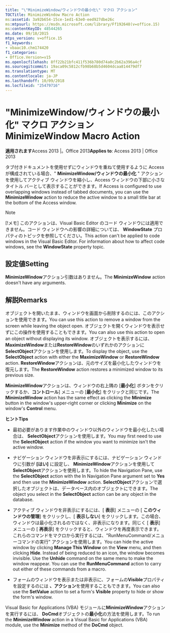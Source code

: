 ```yaml
---
title: "\"MinimizeWindow/ウィンドウの最小化\" マクロ アクション"
TOCTitle: MinimizeWindow Macro Action
ms:assetid: 3a92b654-15ce-1ed1-63e0-eed927dbe26c
ms:mtpsurl: https://msdn.microsoft.com/library/Ff192648(v=office.15)
ms:contentKeyID: 48544265
ms.date: 09/18/2015
mtps_version: v=office.15
f1_keywords:
- vbaac10.chm174420
f1_categories:
- Office.Version=v15
ms.openlocfilehash: 8ff22b21bfc411f536b780d74a0c2b62a396a4cf
ms.sourcegitcommit: 19aca09c5812cfb98b68b5d4604dcaa814479df7
ms.translationtype: MT
ms.contentlocale: ja-JP
ms.lasthandoff: 10/09/2018
ms.locfileid: "25479716"
---
```

# <a name="minimizewindow-macro-action"></a><span data-ttu-id="fa83a-102">"MinimizeWindow/ウィンドウの最小化" マクロ アクション</span><span class="sxs-lookup"><span data-stu-id="fa83a-102">MinimizeWindow Macro Action</span></span>


<span data-ttu-id="fa83a-103">**適用されます**Access 2013 |。Office 2013</span><span class="sxs-lookup"><span data-stu-id="fa83a-103">**Applies to**: Access 2013 | Office 2013</span></span>

<span data-ttu-id="fa83a-104">タブ付きドキュメントを使用せずにウィンドウを重ねて使用するように Access が構成されている場合、" **MinimizeWindow/ウィンドウの最小化** " アクションを使用してアクティブ ウィンドウを縮小し、Access ウィンドウの下部に小さなタイトル バーとして表示することができます。</span><span class="sxs-lookup"><span data-stu-id="fa83a-104">If Access is configured to use overlapping windows instead of tabbed documents, you can use the **MinimizeWindow** action to reduce the active window to a small title bar at the bottom of the Access window.</span></span>


> [!NOTE]
> <P><span data-ttu-id="fa83a-p101">[!メモ] このアクションは、Visual Basic Editor のコード ウィンドウには適用できません。コード ウィンドウへの影響の詳細については、 <STRONG>WindowState</STRONG> プロパティのトピックを参照してください。</span><span class="sxs-lookup"><span data-stu-id="fa83a-p101">This action can't be applied to code windows in the Visual Basic Editor. For information about how to affect code windows, see the <STRONG>WindowState</STRONG> property topic.</span></span></P>



## <a name="setting"></a><span data-ttu-id="fa83a-107">設定値</span><span class="sxs-lookup"><span data-stu-id="fa83a-107">Setting</span></span>

<span data-ttu-id="fa83a-108">**MinimizeWindow**アクション引数はありません。</span><span class="sxs-lookup"><span data-stu-id="fa83a-108">The **MinimizeWindow** action doesn't have any arguments.</span></span>

## <a name="remarks"></a><span data-ttu-id="fa83a-109">解説</span><span class="sxs-lookup"><span data-stu-id="fa83a-109">Remarks</span></span>

<span data-ttu-id="fa83a-110">オブジェクトを開いたまま、ウィンドウを画面から削除するのには、このアクションを使用できます。</span><span class="sxs-lookup"><span data-stu-id="fa83a-110">You can use this action to remove a window from the screen while leaving the object open.</span></span> <span data-ttu-id="fa83a-111">オブジェクトを開くウィンドウを表示せずにこの操作を使用することもできます。</span><span class="sxs-lookup"><span data-stu-id="fa83a-111">You can also use this action to open an object without displaying its window.</span></span> <span data-ttu-id="fa83a-112">オブジェクトを表示するには、 **MaximizeWindow**または**RestoreWindow**のいずれかのアクションに**SelectObject**アクションを使用します。</span><span class="sxs-lookup"><span data-stu-id="fa83a-112">To display the object, use the **SelectObject** action with either the **MaximizeWindow** or **RestoreWindow** action.</span></span> <span data-ttu-id="fa83a-113">**RestoreWindow**アクションは、元のサイズを最小化したウィンドウを復元します。</span><span class="sxs-lookup"><span data-stu-id="fa83a-113">The **RestoreWindow** action restores a minimized window to its previous size.</span></span>

<span data-ttu-id="fa83a-114">**MinimizeWindow**アクションは、ウィンドウの右上隅の [**最小化**] ボタンをクリックするか、**コントロール**] メニューの [**最小化**] をクリックと同じです。</span><span class="sxs-lookup"><span data-stu-id="fa83a-114">The **MinimizeWindow** action has the same effect as clicking the **Minimize** button in the window's upper-right corner or clicking **Minimize** on the window's **Control** menu.</span></span>

<span data-ttu-id="fa83a-115">**ヒント**</span><span class="sxs-lookup"><span data-stu-id="fa83a-115">**Tips**</span></span>

  - <span data-ttu-id="fa83a-116">最初必要があります作業中のウィンドウ以外のウィンドウを最小化したい場合は、 **SelectObject**アクションを使用します。</span><span class="sxs-lookup"><span data-stu-id="fa83a-116">You may first need to use the **SelectObject** action if the window you want to minimize isn't the active window.</span></span>

  - <span data-ttu-id="fa83a-117">ナビゲーション ウィンドウを非表示にするには、ナビゲーション ウィンドウに引数が **[はい]** に設定し、 **MinimizeWindow**アクションを使用して**SelectObject**アクションを使用します。</span><span class="sxs-lookup"><span data-stu-id="fa83a-117">To hide the Navigation Pane, use the **SelectObject** action with the In Navigation Pane argument set to **Yes** and then use the **MinimizeWindow** action.</span></span> <span data-ttu-id="fa83a-118">**SelectObject**アクションで選択したオブジェクトは、データベース内のオブジェクトにできます。</span><span class="sxs-lookup"><span data-stu-id="fa83a-118">The object you select in the **SelectObject** action can be any object in the database.</span></span>

  - <span data-ttu-id="fa83a-p104">アクティブ ウィンドウを非表示にするには、[ **表示**] メニューの [ **このウィンドウの管理**] をクリックし、[ **表示しない**] をクリックします。この場合、ウィンドウは最小化されるのではなく、非表示になります。同じく [ **表示**] メニューの [ **再表示**] をクリックすると、ウィンドウを再度表示できます。これらのコマンドをマクロから実行するには、"RunMenuCommand/メニューコマンドの実行" アクションを使用します。</span><span class="sxs-lookup"><span data-stu-id="fa83a-p104">You can hide the active window by clicking **Manage This Window** on the **View** menu, and then clicking **Hide**. Instead of being reduced to an icon, the window becomes invisible. Use the **Unhide** command on the same menu to make the window reappear. You can use the **RunMenuCommand** action to carry out either of these commands from a macro.</span></span>

  - <span data-ttu-id="fa83a-123">フォームのウィンドウを表示または非表示に、フォームの**Visible**プロパティを設定するのには **、アクション**を使用することもできます。</span><span class="sxs-lookup"><span data-stu-id="fa83a-123">You can also use the **SetValue** action to set a form's **Visible** property to hide or show the form's window.</span></span>

<span data-ttu-id="fa83a-124">Visual Basic for Applications (VBA) モジュールに**MinimizeWindow**アクションを実行するには、 **DoCmd**オブジェクトの**最小化**の方法を使用します。</span><span class="sxs-lookup"><span data-stu-id="fa83a-124">To run the **MinimizeWindow** action in a Visual Basic for Applications (VBA) module, use the **Minimize** method of the **DoCmd** object.</span></span>

